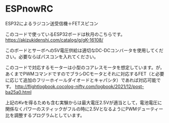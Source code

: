 # ESPnowRC

ESP32によるラジコン送受信機＋FETスピコン

このコードで使っているESP32ボードは秋月のこちらです。
https://akizukidenshi.com/catalog/g/gK-16108/

このボードとサーボへの5V電圧供給は適切なDC-DCコンバータを使用してください。必要ならばパスコンを入れてください。

このコードで対応するモーターは小型のコアレスモータを想定しています。が，あくまでPWMコマンドですのでブラシDCモータとそれに対応するFET（と必要に応じて追加のフリーホイールダイオードとキャパシタ）であれば対応可能です。
http://flightlogbook.cocolog-nifty.com/logbook/2021/12/post-ba25a0.html

上記のKvを得るためも含む実験からは最大電圧2.5Vが適当として，電池電圧に関係なくパワーのスティックがフルの時に2.5VとなるようにPWMデューティー比を調整するプログラムとしています。

